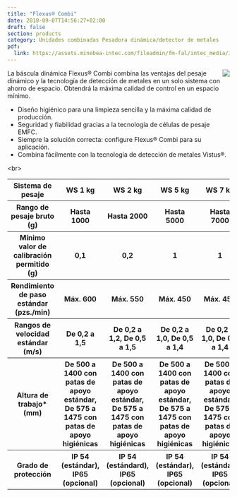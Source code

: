 ```yaml
---
title: "Flexus® Combi"
date: 2018-09-07T14:56:27+02:00
draft: false
section: products
category: Unidades combinadas Pesadora dinámica/detector de metales
pdf:
  link: https://assets.minebea-intec.com/fileadmin/fm-fal/intec_media/Industrial_Weighing/Documents/Checkweighers/Checkweigher_Flexus/DS_Flexus_Combi_es.PDF
---
```


<img src="/img/portfolio/controlador_flexus.jpg" class="img-responsive" style="max-height: 300px; float: right!important;">

La báscula dinámica Flexus® Combi combina las ventajas del pesaje dinámico y la tecnología de detección de metales en un solo sistema con ahorro de espacio. Obtendrá la máxima calidad de control en un espacio mínimo.

- Diseño higiénico para una limpieza sencilla y la máxima calidad de producción.
- Seguridad y fiabilidad gracias a la tecnología de células de pesaje EMFC.
- Siempre la solución correcta: configure Flexus® Combi para su aplicación.
- Combina fácilmente con la tecnología de detección de metales Vistus®.

<br\>

<table class="table table-striped">
  <tr class="active">
    <th>Sistema de pesaje</th>
    <th>WS 1 kg</th>
    <th>WS 2 kg</th>
    <th>WS 5 kg</th>
    <th>WS 7 kg</th>
  </tr>
  <tr>
    <th class="info">Rango de pesaje bruto (g)</th>
    <th>Hasta 1000</th>
    <th>Hasta 2000</th>
    <th>Hasta 5000</th>
    <th>Hasta 7000</th>
  </tr>
  <tr>
    <th class="info" >Mínimo valor de calibración permitido (g)</th>
    <th>0,1</th>
    <th>0,2</th>
    <th>1</th>
    <th>1</th>
  </tr>
  <tr>
    <th class="info">Rendimiento de paso estándar (pzs./min)</th>
    <th>Máx. 600</th>
    <th>Máx. 550</th>
    <th>Máx. 450</th>
    <th>Máx. 450</th>
  </tr>
  <tr>
    <th class="info">Rangos de velocidad estándar (m/s)</th>
    <th>De 0,2 a 1,5</th>
    <th>De 0,2 a 1,2, De 0,5 a 1,5</th>
    <th>De 0,2 a 1,0, De 0,5 a 1,4</th>
    <th>De 0,2 a 1,0, De 0,5 a 1,4</th>
  </tr>
  <tr>
    <th class="info">Altura de trabajo* (mm)</th>
    <th>De 500 a 1400 con patas de apoyo estándar, De 575 a 1475 con patas de apoyo higiénicas</th>
    <th>De 500 a 1400 con patas de apoyo estándar, De 575 a 1475 con patas de apoyo higiénicas</th>
    <th>De 500 a 1400 con patas de apoyo estándar, De 575 a 1475 con patas de apoyo higiénicas</th>
    <th>De 500 a 1400 con patas de apoyo estándar, De 575 a 1475 con patas de apoyo higiénicas</th>
  </tr>
  <tr>
    <th class="info">Grado de protección</th>
    <th>IP 54 (estándar), IP65 (opcional)</th>
    <th>IP 54 (estándard), IP65 (opcional)</th>
    <th>IP 54 (estándar), IP65 (opcional)</th>
    <th>IP 54 (estándar), IP65 (opcional)</th>
  </tr>
</table>
